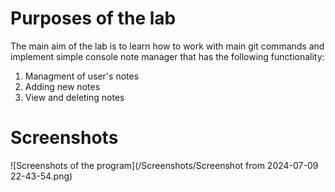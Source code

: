 # Purposes of the lab
The main aim of the lab is to learn how to work with main git commands and implement simple console note manager that has the following functionality:
1. Managment of user's notes
2. Adding new notes
3. View and deleting notes

# Screenshots
![Screenshots of the program](/Screenshots/Screenshot from 2024-07-09 22-43-54.png)
